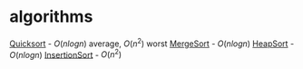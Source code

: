 # algorithms
[Quicksort](https://github.com/vineethlalv/Algorithms/blob/main/quick-sort.cs) - $O(nlogn)$ average, $O(n^2)$ worst
[MergeSort](https://github.com/vineethlalv/Algorithms/blob/main/merge-sort.cs) - $O(nlogn)$
[HeapSort](https://github.com/vineethlalv/Algorithms/blob/main/heap-sort.cs) - $O(nlogn)$
[InsertionSort](https://github.com/vineethlalv/Algorithms/blob/main/insertion-sort.cs) - $O(n^2)$
